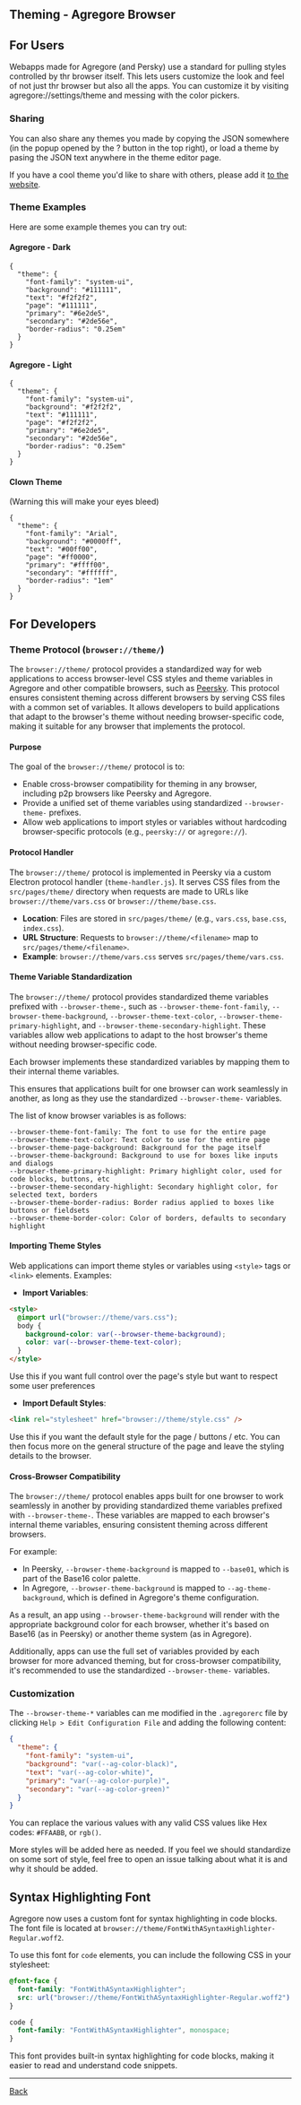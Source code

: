 ## Theming - Agregore Browser

## For Users

Webapps made for Agregore (and Persky) use a standard for pulling styles controlled by thr browser itself.
This lets users customize the look and feel of not just thr browser but also all the apps.
You can customize it by visiting agregore://settings/theme and messing with the color pickers.

### Sharing

You can also share any themes you made by copying the JSON somewhere (in the popup opened by the ? button in the top right), or load a theme by pasing the JSON text anywhere in the theme editor page.

If you have a cool theme you'd like to share with others, please add it [to the website](https://github.com/AgregoreWeb/website/edit/main/docs/theming.md).

### Theme Examples

Here are some example themes you can try out:

#### Agregore - Dark

```
{
  "theme": {
    "font-family": "system-ui",
    "background": "#111111",
    "text": "#f2f2f2",
    "page": "#111111",
    "primary": "#6e2de5",
    "secondary": "#2de56e",
    "border-radius": "0.25em"
  }
}
```

#### Agregore - Light

```
{
  "theme": {
    "font-family": "system-ui",
    "background": "#f2f2f2",
    "text": "#111111",
    "page": "#f2f2f2",
    "primary": "#6e2de5",
    "secondary": "#2de56e",
    "border-radius": "0.25em"
  }
}
```

#### Clown Theme

(Warning this will make your eyes bleed)

```
{
  "theme": {
    "font-family": "Arial",
    "background": "#0000ff",
    "text": "#00ff00",
    "page": "#ff0000",
    "primary": "#ffff00",
    "secondary": "#ffffff",
    "border-radius": "1em"
  }
}
```

## For Developers

### Theme Protocol (`browser://theme/`)

The `browser://theme/` protocol provides a standardized way for web applications to access browser-level CSS styles and theme variables in Agregore and other compatible browsers, such as [Peersky](https://peersky.p2plabs.xyz/). This protocol ensures consistent theming across different browsers by serving CSS files with a common set of variables. It allows developers to build applications that adapt to the browser's theme without needing browser-specific code, making it suitable for any browser that implements the protocol.

#### Purpose

The goal of the `browser://theme/` protocol is to:

- Enable cross-browser compatibility for theming in any browser, including p2p browsers like Peersky and Agregore.
- Provide a unified set of theme variables using standardized `--browser-theme-` prefixes.
- Allow web applications to import styles or variables without hardcoding browser-specific protocols (e.g., `peersky://` or `agregore://`).

#### Protocol Handler

The `browser://theme/` protocol is implemented in Peersky via a custom Electron protocol handler (`theme-handler.js`). It serves CSS files from the `src/pages/theme/` directory when requests are made to URLs like `browser://theme/vars.css` or `browser://theme/base.css`.

- **Location**: Files are stored in `src/pages/theme/` (e.g., `vars.css`, `base.css`, `index.css`).
- **URL Structure**: Requests to `browser://theme/<filename>` map to `src/pages/theme/<filename>`.
- **Example**: `browser://theme/vars.css` serves `src/pages/theme/vars.css`.

#### Theme Variable Standardization

The `browser://theme/` protocol provides standardized theme variables prefixed with `--browser-theme-`, such as `--browser-theme-font-family`, `--browser-theme-background`, `--browser-theme-text-color`, `--browser-theme-primary-highlight`, and `--browser-theme-secondary-highlight`. These variables allow web applications to adapt to the host browser's theme without needing browser-specific code.

Each browser implements these standardized variables by mapping them to their internal theme variables.

This ensures that applications built for one browser can work seamlessly in another, as long as they use the standardized `--browser-theme-` variables.

The list of know browser variables is as follows:

```
--browser-theme-font-family: The font to use for the entire page
--browser-theme-text-color: Text color to use for the entire page
--browser-theme-page-background: Background for the page itself
--browser-theme-background: Background to use for boxes like inputs and dialogs
--browser-theme-primary-highlight: Primary highlight color, used for code blocks, buttons, etc
--browser-theme-secondary-highlight: Secondary highlight color, for selected text, borders
--browser-theme-border-radius: Border radius applied to boxes like buttons or fieldsets
--browser-theme-border-color: Color of borders, defaults to secondary highlight
```

#### Importing Theme Styles

Web applications can import theme styles or variables using `<style>` tags or `<link>` elements. Examples:

- **Import Variables**:

```html
<style>
  @import url("browser://theme/vars.css");
  body {
    background-color: var(--browser-theme-background);
    color: var(--browser-theme-text-color);
  }
</style>
```

Use this if you want full control over the page's style but want to respect some user preferences

- **Import Default Styles**:

```html
<link rel="stylesheet" href="browser://theme/style.css" />
```

Use this if you want the default style for the page / buttons / etc. You can then focus more on the general structure of the page and leave the styling details to the browser.

#### Cross-Browser Compatibility

The `browser://theme/` protocol enables apps built for one browser to work seamlessly in another by providing standardized theme variables prefixed with `--browser-theme-`. These variables are mapped to each browser's internal theme variables, ensuring consistent theming across different browsers.

For example:

- In Peersky, `--browser-theme-background` is mapped to `--base01`, which is part of the Base16 color palette.
- In Agregore, `--browser-theme-background` is mapped to `--ag-theme-background`, which is defined in Agregore's theme configuration.

As a result, an app using `--browser-theme-background` will render with the appropriate background color for each browser, whether it's based on Base16 (as in Peersky) or another theme system (as in Agregore).

Additionally, apps can use the full set of variables provided by each browser for more advanced theming, but for cross-browser compatibility, it's recommended to use the standardized `--browser-theme-` variables.

### Customization

The `--browser-theme-*` variables can me modified in the `.agregorerc` file by clicking `Help > Edit Configuration File` and adding the following content:

```json
{
  "theme": {
    "font-family": "system-ui",
    "background": "var(--ag-color-black)",
    "text": "var(--ag-color-white)",
    "primary": "var(--ag-color-purple)",
    "secondary": "var(--ag-color-green)"
  }
}
```

You can replace the various values with any valid CSS values like Hex codes: `#FFAABB`, or `rgb()`.

More styles will be added here as needed. If you feel we should standardize on some sort of style, feel free to open an issue talking about what it is and why it should be added.

## Syntax Highlighting Font

Agregore now uses a custom font for syntax highlighting in code blocks. The font file is located at `browser://theme/FontWithASyntaxHighlighter-Regular.woff2`.

To use this font for `code` elements, you can include the following CSS in your stylesheet:

```css
@font-face {
  font-family: "FontWithASyntaxHighlighter";
  src: url("browser://theme/FontWithASyntaxHighlighter-Regular.woff2") format("woff2");
}

code {
  font-family: "FontWithASyntaxHighlighter", monospace;
}
```

This font provides built-in syntax highlighting for code blocks, making it easier to read and understand code snippets.

---

[Back](/)
